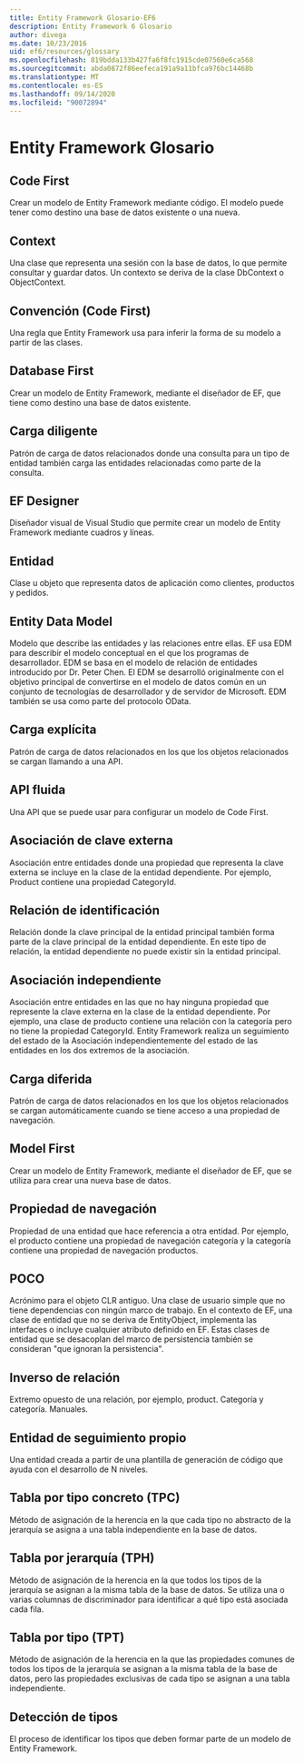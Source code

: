 ```yaml
---
title: Entity Framework Glosario-EF6
description: Entity Framework 6 Glosario
author: divega
ms.date: 10/23/2016
uid: ef6/resources/glossary
ms.openlocfilehash: 819bdda133b427fa6f8fc1915cde07560e6ca568
ms.sourcegitcommit: abda0872f86eefeca191a9a11bfca976bc14468b
ms.translationtype: MT
ms.contentlocale: es-ES
ms.lasthandoff: 09/14/2020
ms.locfileid: "90072894"
---
```

# <a name="entity-framework-glossary"></a>Entity Framework Glosario
## <a name="code-first"></a>Code First
Crear un modelo de Entity Framework mediante código. El modelo puede tener como destino una base de datos existente o una nueva.

## <a name="context"></a>Context
Una clase que representa una sesión con la base de datos, lo que permite consultar y guardar datos. Un contexto se deriva de la clase DbContext o ObjectContext.

## <a name="convention-code-first"></a>Convención (Code First)
Una regla que Entity Framework usa para inferir la forma de su modelo a partir de las clases.

## <a name="database-first"></a>Database First
Crear un modelo de Entity Framework, mediante el diseñador de EF, que tiene como destino una base de datos existente.

## <a name="eager-loading"></a>Carga diligente
Patrón de carga de datos relacionados donde una consulta para un tipo de entidad también carga las entidades relacionadas como parte de la consulta.

## <a name="ef-designer"></a>EF Designer
Diseñador visual de Visual Studio que permite crear un modelo de Entity Framework mediante cuadros y líneas.

## <a name="entity"></a>Entidad
Clase u objeto que representa datos de aplicación como clientes, productos y pedidos.

## <a name="entity-data-model"></a>Entity Data Model
Modelo que describe las entidades y las relaciones entre ellas. EF usa EDM para describir el modelo conceptual en el que los programas de desarrollador. EDM se basa en el modelo de relación de entidades introducido por Dr. Peter Chen. El EDM se desarrolló originalmente con el objetivo principal de convertirse en el modelo de datos común en un conjunto de tecnologías de desarrollador y de servidor de Microsoft. EDM también se usa como parte del protocolo OData.

## <a name="explicit-loading"></a>Carga explícita
Patrón de carga de datos relacionados en los que los objetos relacionados se cargan llamando a una API.

## <a name="fluent-api"></a>API fluida
Una API que se puede usar para configurar un modelo de Code First.

## <a name="foreign-key-association"></a>Asociación de clave externa
Asociación entre entidades donde una propiedad que representa la clave externa se incluye en la clase de la entidad dependiente. Por ejemplo, Product contiene una propiedad CategoryId.

## <a name="identifying-relationship"></a>Relación de identificación
Relación donde la clave principal de la entidad principal también forma parte de la clave principal de la entidad dependiente. En este tipo de relación, la entidad dependiente no puede existir sin la entidad principal.

## <a name="independent-association"></a>Asociación independiente
Asociación entre entidades en las que no hay ninguna propiedad que represente la clave externa en la clase de la entidad dependiente. Por ejemplo, una clase de producto contiene una relación con la categoría pero no tiene la propiedad CategoryId. Entity Framework realiza un seguimiento del estado de la Asociación independientemente del estado de las entidades en los dos extremos de la asociación.

## <a name="lazy-loading"></a>Carga diferida
Patrón de carga de datos relacionados en los que los objetos relacionados se cargan automáticamente cuando se tiene acceso a una propiedad de navegación.

## <a name="model-first"></a>Model First
Crear un modelo de Entity Framework, mediante el diseñador de EF, que se utiliza para crear una nueva base de datos.

## <a name="navigation-property"></a>Propiedad de navegación
Propiedad de una entidad que hace referencia a otra entidad. Por ejemplo, el producto contiene una propiedad de navegación categoría y la categoría contiene una propiedad de navegación productos.

## <a name="poco"></a>POCO
Acrónimo para el objeto CLR antiguo. Una clase de usuario simple que no tiene dependencias con ningún marco de trabajo. En el contexto de EF, una clase de entidad que no se deriva de EntityObject, implementa las interfaces o incluye cualquier atributo definido en EF. Estas clases de entidad que se desacoplan del marco de persistencia también se consideran "que ignoran la persistencia".  

## <a name="relationship-inverse"></a>Inverso de relación
Extremo opuesto de una relación, por ejemplo, product. Categoría y categoría. Manuales.

## <a name="self-tracking-entity"></a>Entidad de seguimiento propio
Una entidad creada a partir de una plantilla de generación de código que ayuda con el desarrollo de N niveles.

## <a name="table-per-concrete-type-tpc"></a>Tabla por tipo concreto (TPC)
Método de asignación de la herencia en la que cada tipo no abstracto de la jerarquía se asigna a una tabla independiente en la base de datos.

## <a name="table-per-hierarchy-tph"></a>Tabla por jerarquía (TPH)
Método de asignación de la herencia en la que todos los tipos de la jerarquía se asignan a la misma tabla de la base de datos. Se utiliza una o varias columnas de discriminador para identificar a qué tipo está asociada cada fila.

## <a name="table-per-type-tpt"></a>Tabla por tipo (TPT)
Método de asignación de la herencia en la que las propiedades comunes de todos los tipos de la jerarquía se asignan a la misma tabla de la base de datos, pero las propiedades exclusivas de cada tipo se asignan a una tabla independiente.

## <a name="type-discovery"></a>Detección de tipos
El proceso de identificar los tipos que deben formar parte de un modelo de Entity Framework.
